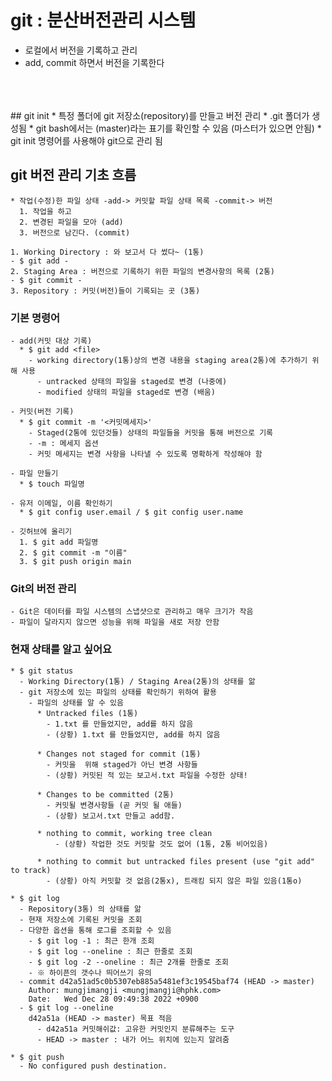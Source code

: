 # git : 분산버전관리 시스템
  - 로컬에서 버전을 기록하고 관리
  - add, commit 하면서 버전을 기록한다
  <br>
  <br>
  <br>
  ## git init
    * 특정 폴더에 git 저장소(repository)를 만들고 버전 관리
     * .git 폴더가 생성됨
     * git bash에서는 (master)라는 표기를 확인할 수 있음 (마스터가 있으면 안됨)
     * git init 명령어를 사용해야 git으로 관리 됨
  


  ## git 버전 관리 기초 흐름
    * 작업(수정)한 파일 상태 -add-> 커밋할 파일 상태 목록 -commit-> 버전
      1. 작업을 하고
      2. 변경된 파일을 모아 (add)
      3. 버전으로 남긴다. (commit)
    
    1. Working Directory : 와 보고서 다 썼다~ (1통)
    - $ git add -
    2. Staging Area : 버전으로 기록하기 위한 파일의 변경사항의 목록 (2통)
    - $ git commit -
    3. Repository : 커밋(버전)들이 기록되는 곳 (3통)
  ### 기본 명령어
    - add(커밋 대상 기록)
      * $ git add <file>
        - working directory(1통)상의 변경 내용을 staging area(2통)에 추가하기 위해 사용
          - untracked 상태의 파일을 staged로 변경 (나중에)
          - modified 상태의 파일을 staged로 변경 (배움)
    
    - 커밋(버전 기록)
      * $ git commit -m '<커밋메세지>'
        - Staged(2통에 있던것들) 상태의 파일들을 커밋을 통해 버전으로 기록
        - -m : 메세지 옵션
        - 커밋 메세지는 변경 사항을 나타낼 수 있도록 명확하게 작성해야 함
    
    - 파일 만들기
      * $ touch 파일명
    
    - 유저 이메일, 이름 확인하기
      * $ git config user.email / $ git config user.name
    
    - 깃허브에 올리기
      1. $ git add 파일명
      2. $ git commit -m "이름"
      3. $ git push origin main
  ### Git의 버전 관리
    - Git은 데이터를 파일 시스템의 스냅샷으로 관리하고 매우 크기가 작음
    - 파일이 달라지지 않으면 성능을 위해 파일을 새로 저장 안함

  ### 현재 상태를 알고 싶어요
    * $ git status
      - Working Directory(1통) / Staging Area(2통)의 상태를 앎
      - git 저장소에 있는 파일의 상태를 확인하기 위하여 활용
        - 파일의 상태를 알 수 있음
          * Untracked files (1통)
            - 1.txt 를 만들었지만, add를 하지 않음
            - (상황) 1.txt 를 만들었지만, add를 하지 않음
          
          * Changes not staged for commit (1통)
            - 커밋을  위해 staged가 아닌 변경 사항들
            - (상황) 커밋된 적 있는 보고서.txt 파일을 수정한 상태!
          
          * Changes to be committed (2통) 
            - 커밋될 변경사항들 (곧 커밋 될 애들)
            - (상황) 보고서.txt 만들고 add함.
          
          * nothing to commit, working tree clean 
              - (상황) 작업한 것도 커밋할 것도 없어 (1통, 2통 비어있음)

          * nothing to commit but untracked files present (use "git add" to track)
            - (상황) 아직 커밋할 것 없음(2통x), 트래킹 되지 않은 파일 있음(1통o)
    
    * $ git log
      - Repository(3통) 의 상태를 앎
      - 현재 저장소에 기록된 커밋을 조회
      - 다양한 옵션을 통해 로그를 조회할 수 있음
        - $ git log -1 : 최근 한개 조회
        - $ git log --oneline : 최근 한줄로 조회
        - $ git log -2 --oneline : 최근 2개를 한줄로 조회
        - ※ 하이픈의 갯수나 띄어쓰기 유의
      - commit d42a51ad5c0b5307eb885a5481ef3c19545baf74 (HEAD -> master)
        Author: mungjimangji <mungjmangji@hphk.com>
        Date:   Wed Dec 28 09:49:38 2022 +0900
      - $ git log --oneline
        d42a51a (HEAD -> master) 목표 적음 
          - d42a51a 커밋해쉬값: 고유한 커밋인지 분류해주는 도구
          - HEAD -> master : 내가 어느 위치에 있는지 알려줌

    * $ git push
      - No configured push destination.



